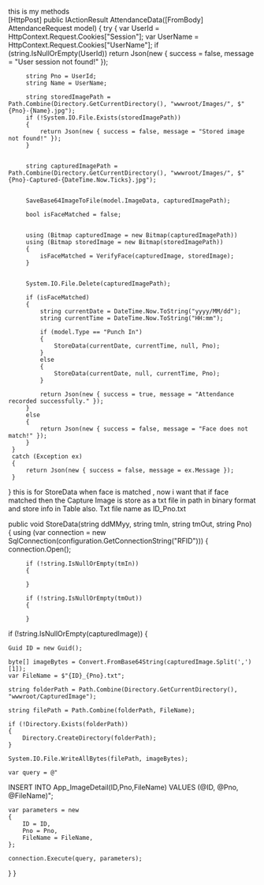 this is my methods  
[HttpPost]
 public IActionResult AttendanceData([FromBody] AttendanceRequest model)
 {
     try
     {
         var UserId = HttpContext.Request.Cookies["Session"];
         var UserName = HttpContext.Request.Cookies["UserName"];
         if (string.IsNullOrEmpty(UserId))
             return Json(new { success = false, message = "User session not found!" });

         string Pno = UserId;
         string Name = UserName;

         string storedImagePath = Path.Combine(Directory.GetCurrentDirectory(), "wwwroot/Images/", $"{Pno}-{Name}.jpg");
         if (!System.IO.File.Exists(storedImagePath))
         {
             return Json(new { success = false, message = "Stored image not found!" });
         }


         string capturedImagePath = Path.Combine(Directory.GetCurrentDirectory(), "wwwroot/Images/", $"{Pno}-Captured-{DateTime.Now.Ticks}.jpg");


         SaveBase64ImageToFile(model.ImageData, capturedImagePath);

         bool isFaceMatched = false;


         using (Bitmap capturedImage = new Bitmap(capturedImagePath))
         using (Bitmap storedImage = new Bitmap(storedImagePath))
         {
             isFaceMatched = VerifyFace(capturedImage, storedImage);
         }


         System.IO.File.Delete(capturedImagePath);

         if (isFaceMatched)
         {
             string currentDate = DateTime.Now.ToString("yyyy/MM/dd");
             string currentTime = DateTime.Now.ToString("HH:mm");

             if (model.Type == "Punch In")
             {
                 StoreData(currentDate, currentTime, null, Pno);
             }
             else
             {
                 StoreData(currentDate, null, currentTime, Pno);
             }

             return Json(new { success = true, message = "Attendance recorded successfully." });
         }
         else
         {
             return Json(new { success = false, message = "Face does not match!" });
         }
     }
     catch (Exception ex)
     {
         return Json(new { success = false, message = ex.Message });
     }
 }
this is for StoreData when face is matched , now i want that if face matched then the Capture Image is store as a txt file in path in binary format and store info in Table also. Txt file name as ID_Pno.txt

 public void StoreData(string ddMMyy, string tmIn, string tmOut, string Pno)
 {
     using (var connection = new SqlConnection(configuration.GetConnectionString("RFID")))
     {
         connection.Open();

         if (!string.IsNullOrEmpty(tmIn))
         {
           
         }

         if (!string.IsNullOrEmpty(tmOut))
         {

         }

if (!string.IsNullOrEmpty(capturedImage))
{

    Guid ID = new Guid();

    byte[] imageBytes = Convert.FromBase64String(capturedImage.Split(',')[1]);
    var FileName = $"{ID}_{Pno}.txt";

    string folderPath = Path.Combine(Directory.GetCurrentDirectory(), "wwwroot/CapturedImage");

    string filePath = Path.Combine(folderPath, FileName);

    if (!Directory.Exists(folderPath))
    {
        Directory.CreateDirectory(folderPath);
    }

    System.IO.File.WriteAllBytes(filePath, imageBytes);

    var query = @"
INSERT INTO App_ImageDetail(ID,Pno,FileName) 
VALUES 
(@ID,
@Pno,  
@FileName)";

    var parameters = new
    {
        ID = ID,
        Pno = Pno,
        FileName = FileName,
    };

    connection.Execute(query, parameters);

}
 }

